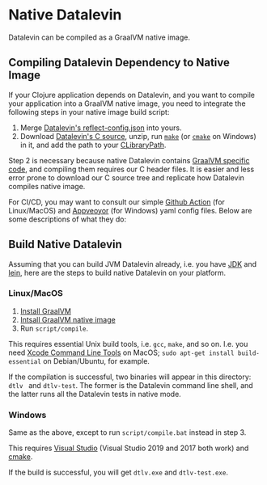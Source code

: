 # Native Datalevin

Datalevin can be compiled as a GraalVM native image.

## Compiling Datalevin Dependency to Native Image

If your Clojure application depends on Datalevin, and you want to compile your
application into a GraalVM native image, you need to integrate the following
steps in your native image build script:

1. Merge [Datalevin's
   reflect-config.json](https://github.com/juji-io/datalevin/releases/download/0.5.0/reflect-config.json)
   into yours.
2. Download [Datalevin's C
   source](https://github.com/juji-io/datalevin/releases/download/0.5.0/datalevin-c-source-0.5.0.zip),
   unzip, run [`make`](https://github.com/juji-io/datalevin/blob/25acc097b07ca48626b628849a2c937d755b980c/native/script/compile#L19) (or [`cmake`](https://github.com/juji-io/datalevin/blob/869f4099cf12eb4a21a7518630088d8e9f3bb324/native/script/compile.bat#L20) on Windows) in it, and add the path to your
   [CLibraryPath](https://github.com/juji-io/datalevin/blob/25acc097b07ca48626b628849a2c937d755b980c/native/script/compile#L34).


Step 2 is necessary because native Datalevin contains [GraalVM specific
code](https://yyhh.org/blog/2021/02/writing-c-code-in-javaclojure-graalvm-specific-programming/),
and compiling them requires our C header files. It is easier and less error
prone to download our C source tree and replicate how Datalevin compiles native
image.

For CI/CD, you may want to consult our simple [Github
Action](https://github.com/juji-io/datalevin/blob/master/.github/workflows/release.binaries.yml)
(for Linux/MacOS) and
[Appveoyor](https://github.com/juji-io/datalevin/blob/master/appveyor.yml) (for
Windows) yaml config files. Below are some descriptions of what they do:

## Build Native Datalevin

Assuming that you can build JVM Datalevin already, i.e. you have
[JDK](https://openjdk.java.net/) and [lein](https://leiningen.org/), here are
the steps to build native Datalevin on your platform.

### Linux/MacOS

1. [Install GraalVM](https://www.graalvm.org/docs/getting-started/#install-graalvm)
2. [Intsall GraalVM native image](https://www.graalvm.org/reference-manual/native-image/)
3. Run `script/compile`.

This requires essential Unix build tools, i.e. `gcc`, `make`, and so on. I.e.
you need [Xcode Command Line Tools](https://developer.apple.com/xcode/) on
MacOS; `sudo apt-get install build-essential` on Debian/Ubuntu, for example.

If the compilation is successful, two binaries will appear in this directory:
`dtlv ` and `dtlv-test`. The former is the Datalevin command line shell, and the
latter runs all the Datalevin tests in native mode.

### Windows

Same as the above, except to run `script/compile.bat` instead in step 3.

This requires [Visual
Studio](https://visualstudio.microsoft.com/vs/older-downloads/) (Visual
Studio 2019 and 2017 both work) and [cmake](https://cmake.org/).

If the build is successful, you will get `dtlv.exe` and `dtlv-test.exe`.
